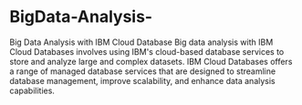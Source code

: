 # BigData-Analysis-
Big Data Analysis with IBM Cloud Database
Big data analysis with IBM Cloud Databases involves using IBM's cloud-based database
services to store and analyze large and complex datasets. IBM Cloud Databases offers a 
range of managed database services that are designed to streamline database 
management, improve scalability, and enhance data analysis capabilities.
